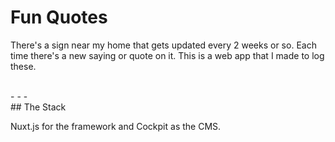 # Fun Quotes

There's a sign near my home that gets updated every 2 weeks or so. Each time there's a new saying or quote on it. This is a web app that I made to log these.

<br>
- - -
<br>
## The Stack

Nuxt.js for the framework and Cockpit as the CMS.
